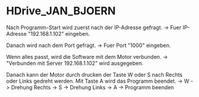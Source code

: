 # HDrive_JAN_BJOERN
Nach Programm-Start wird zuerst nach der IP-Adresse gefragt. 
-> Fuer IP-Adresse "192.168.1.102" eingeben.

Danach wird nach dem Port gefragt. 
-> Fuer Port "1000" eingeben.

Wenn alles passt, wird die Software mit dem Motor verbunden. 
-> "Verbunden mit Server 192.168.1.102" wird ausgegeben. 

Danach kann der Motor durch drucken der Taste W oder S nach Rechts oder Links gedreht werden. Mit Taste A wird das Programm beendet. 
-> W -> Drehung Rechts
-> S -> Drehung Links
-> A -> Programm beenden 
